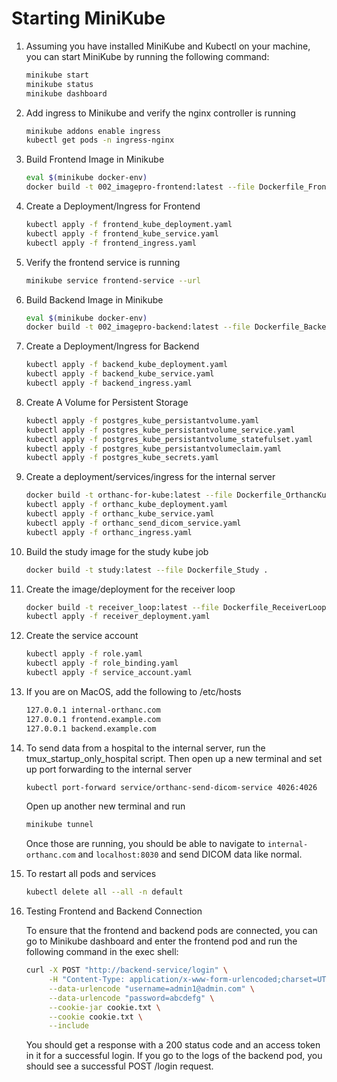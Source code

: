 # Starting MiniKube

1. Assuming you have installed MiniKube and Kubectl on your machine, you can start MiniKube by running the following command:

    ```bash
    minikube start
    minikube status
    minikube dashboard
    ```

2. Add ingress to Minikube and verify the nginx controller is running

    ```bash
    minikube addons enable ingress
    kubectl get pods -n ingress-nginx
    ```

3. Build Frontend Image in Minikube

    ```bash
    eval $(minikube docker-env)
    docker build -t 002_imagepro-frontend:latest --file Dockerfile_Frontend .
    ```

4. Create a Deployment/Ingress for Frontend

    ```bash
    kubectl apply -f frontend_kube_deployment.yaml
    kubectl apply -f frontend_kube_service.yaml
    kubectl apply -f frontend_ingress.yaml
    ```

5. Verify the frontend service is running

    ```bash
    minikube service frontend-service --url
    ```

6. Build Backend Image in Minikube

    ```bash
    eval $(minikube docker-env)
    docker build -t 002_imagepro-backend:latest --file Dockerfile_Backend .
    ```

7. Create a Deployment/Ingress for Backend

    ```bash
    kubectl apply -f backend_kube_deployment.yaml
    kubectl apply -f backend_kube_service.yaml
    kubectl apply -f backend_ingress.yaml
    ```

8. Create A Volume for Persistent Storage

    ```bash
    kubectl apply -f postgres_kube_persistantvolume.yaml
    kubectl apply -f postgres_kube_persistantvolume_service.yaml
    kubectl apply -f postgres_kube_persistantvolume_statefulset.yaml
    kubectl apply -f postgres_kube_persistantvolumeclaim.yaml
    kubectl apply -f postgres_kube_secrets.yaml
    ```

9. Create a deployment/services/ingress for the internal server

    ```bash
    docker build -t orthanc-for-kube:latest --file Dockerfile_OrthancKube .
    kubectl apply -f orthanc_kube_deployment.yaml
    kubectl apply -f orthanc_kube_service.yaml
    kubectl apply -f orthanc_send_dicom_service.yaml
    kubectl apply -f orthanc_ingress.yaml
    ```

10. Build the study image for the study kube job

    ```bash
    docker build -t study:latest --file Dockerfile_Study .
    ```

11. Create the image/deployment for the receiver loop

    ```bash
    docker build -t receiver_loop:latest --file Dockerfile_ReceiverLoop .
    kubectl apply -f receiver_deployment.yaml
    ```

12. Create the service account

    ```bash
    kubectl apply -f role.yaml
    kubectl apply -f role_binding.yaml
    kubectl apply -f service_account.yaml
    ```

13. If you are on MacOS, add the following to /etc/hosts

    ```bash
    127.0.0.1 internal-orthanc.com
    127.0.0.1 frontend.example.com
    127.0.0.1 backend.example.com
    ```

14. To send data from a hospital to the internal server, run the tmux_startup_only_hospital script. Then open up a new terminal and set up port forwarding to the internal server

    ```bash
    kubectl port-forward service/orthanc-send-dicom-service 4026:4026
    ```

    Open up another new terminal and run

    ```bash
    minikube tunnel
    ```

    Once those are running, you should be able to navigate to `internal-orthanc.com` and `localhost:8030` and send DICOM data like normal.

15. To restart all pods and services

    ```bash
    kubectl delete all --all -n default
    ```

16. Testing Frontend and Backend Connection

    To ensure that the frontend and backend pods are connected, you can go to Minikube dashboard and enter the frontend pod and run the following command in the exec shell:

    ```bash
    curl -X POST "http://backend-service/login" \
         -H "Content-Type: application/x-www-form-urlencoded;charset=UTF-8" \
         --data-urlencode "username=admin1@admin.com" \
         --data-urlencode "password=abcdefg" \
         --cookie-jar cookie.txt \
         --cookie cookie.txt \
         --include
    ```

    You should get a response with a 200 status code and an access token in it for a successful login. If you go to the logs of the backend pod, you should see a successful POST /login request.
